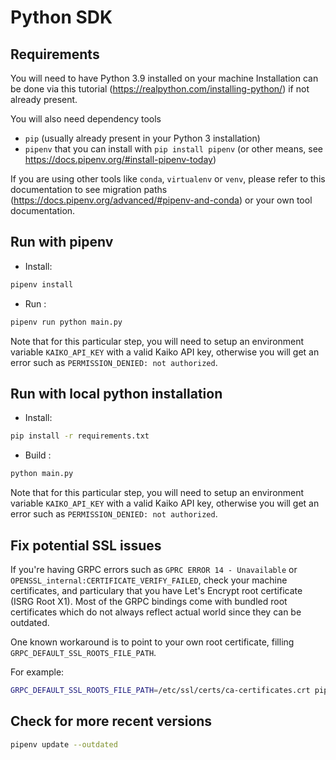 # Python SDK

## Requirements

You will need to have Python 3.9 installed on your machine
Installation can be done via this tutorial (<https://realpython.com/installing-python/>) if not already present.

You will also need  dependency tools

- `pip` (usually already present in your Python 3 installation)
- `pipenv` that you can install with `pip install pipenv` (or other means, see <https://docs.pipenv.org/#install-pipenv-today>)

If you are using other tools like `conda`, `virtualenv` or `venv`, please refer to this documentation to see migration paths (<https://docs.pipenv.org/advanced/#pipenv-and-conda>) or your own tool documentation.

## Run with pipenv

- Install:

```bash
pipenv install
```

- Run :

```bash
pipenv run python main.py
```

Note that for this particular step, you will need to setup an environment variable `KAIKO_API_KEY` with a valid Kaiko API key, otherwise you will get an error such as `PERMISSION_DENIED: not authorized`.

## Run with local python installation

- Install:

```bash
pip install -r requirements.txt
```

- Build :

```bash
python main.py
```

Note that for this particular step, you will need to setup an environment variable `KAIKO_API_KEY` with a valid Kaiko API key, otherwise you will get an error such as `PERMISSION_DENIED: not authorized`.

## Fix potential SSL issues

If you're having GRPC errors such as `GPRC ERROR 14 - Unavailable` or `OPENSSL_internal:CERTIFICATE_VERIFY_FAILED`, check your machine certificates, and particulary that you have Let's Encrypt root certificate (ISRG Root X1).
Most of the GRPC bindings come with bundled root certificates which do not always reflect actual world since they can be outdated.

One known workaround is to point to your own root certificate, filling `GRPC_DEFAULT_SSL_ROOTS_FILE_PATH`.

For example:

```bash
GRPC_DEFAULT_SSL_ROOTS_FILE_PATH=/etc/ssl/certs/ca-certificates.crt pipenv run python main.py
```

## Check for more recent versions

```bash
pipenv update --outdated
```
